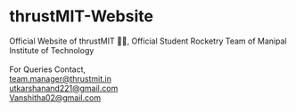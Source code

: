 # thrustMIT-Website
Official Website of thrustMIT 🚀🚀, Official Student Rocketry Team of Manipal Institute of Technology
<br><br>
For Queries Contact,<br>
team.manager@thrustmit.in<br>
utkarshanand221@gmail.com<br>
Vanshitha02@gmail.com<br>
